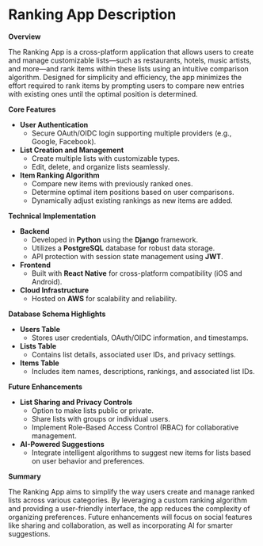 # Ranking App Description

**Overview**

The Ranking App is a cross-platform application that allows users to create and manage customizable lists—such as restaurants, hotels, music artists, and more—and rank items within these lists using an intuitive comparison algorithm. Designed for simplicity and efficiency, the app minimizes the effort required to rank items by prompting users to compare new entries with existing ones until the optimal position is determined.

**Core Features**

- **User Authentication**
  - Secure OAuth/OIDC login supporting multiple providers (e.g., Google, Facebook).
- **List Creation and Management**
  - Create multiple lists with customizable types.
  - Edit, delete, and organize lists seamlessly.
- **Item Ranking Algorithm**
  - Compare new items with previously ranked ones.
  - Determine optimal item positions based on user comparisons.
  - Dynamically adjust existing rankings as new items are added.

**Technical Implementation**

- **Backend**
  - Developed in **Python** using the **Django** framework.
  - Utilizes a **PostgreSQL** database for robust data storage.
  - API protection with session state management using **JWT**.
- **Frontend**
  - Built with **React Native** for cross-platform compatibility (iOS and Android).
- **Cloud Infrastructure**
  - Hosted on **AWS** for scalability and reliability.

**Database Schema Highlights**

- **Users Table**
  - Stores user credentials, OAuth/OIDC information, and timestamps.
- **Lists Table**
  - Contains list details, associated user IDs, and privacy settings.
- **Items Table**
  - Includes item names, descriptions, rankings, and associated list IDs.

**Future Enhancements**

- **List Sharing and Privacy Controls**
  - Option to make lists public or private.
  - Share lists with groups or individual users.
  - Implement Role-Based Access Control (RBAC) for collaborative management.
- **AI-Powered Suggestions**
  - Integrate intelligent algorithms to suggest new items for lists based on user behavior and preferences.

**Summary**

The Ranking App aims to simplify the way users create and manage ranked lists across various categories. By leveraging a custom ranking algorithm and providing a user-friendly interface, the app reduces the complexity of organizing preferences. Future enhancements will focus on social features like sharing and collaboration, as well as incorporating AI for smarter suggestions.
